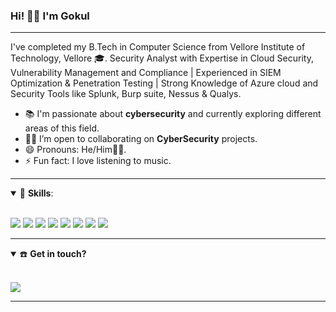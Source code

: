 ### Hi! 👋🏽 I'm Gokul

------------------------------

I've completed my B.Tech in Computer Science from Vellore Institute of Technology, Vellore 🎓. 
Security Analyst with Expertise in Cloud Security, Vulnerability Management and Compliance | Experienced in SIEM Optimization & Penetration Testing | Strong Knowledge of Azure cloud and Security Tools like Splunk, Burp suite, Nessus & Qualys.

- 📚 I'm passionate about **cybersecurity** and currently exploring different areas of this field. 
- 🤝🏽 I’m open to collaborating on **CyberSecurity** projects.
- 😄 Pronouns: He/Him👨🏽.
- ⚡ Fun fact: I love listening to music. 

------------------------------

<details open>
<summary>🚀 <b>Skills</b>:</summary>

 <br>

<p align="left">
  <img src="https://img.shields.io/badge/python%20-%2314354C.svg?&style=for-the-badge&logo=python&logoColor=white"/>
  <img src="https://img.shields.io/badge/c++-%23F05033.svg?&style=for-the-badge&logo=c++&logoColor=white"/>
  <img src="https://img.shields.io/badge/sql-%23339933.svg?&style=for-the-badge&logo=sql&logoColor=white"/>
    <img src="https://img.shields.io/badge/javascript-%23F7DF1E.svg?&style=for-the-badge&logo=javascript&logoColor=white"/>
    <img src="https://img.shields.io/badge/mongodb-%2361DAFB.svg?&style=for-the-badge&logo=mongodb&logoColor=white"/>
    <img src="https://img.shields.io/badge/expressjs-%23007ACC.svg?&style=for-the-badge&logo=expressjs&logoColor=white"/>
    <img src="https://img.shields.io/badge/reactjs-%23E34F26.svg?&style=for-the-badge&logo=react&logoColor=white"/>
  <img src="https://img.shields.io/badge/nodejs-%23007ACC.svg?&style=for-the-badge&logo=nodejs&logoColor=white"/>
<!--   <img src="https://img.shields.io/badge/git-%23F05033.svg?&style=for-the-badge&logo=git&logoColor=white"/> -->

</p>
</details>

------------------------

<details open>
<summary>☎️ <b>Get in touch?<b></summary>
<br>
<p align = "center">
  
[<img src="https://img.shields.io/badge/linkedin-%230077B5.svg?&style=for-the-badge&logo=linkedin&logoColor=white" />](https://www.linkedin.com/in/k-gokul-0a58951b6/)
<!--
[<img src="https://img.shields.io/badge/gmail-red.svg?&style=for-the-badge&logo=gmail&logoColor=white" />](mailto:) 
-->
</p>
</details>

----------------------------
